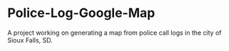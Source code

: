 # Police-Log-Google-Map
A project working on generating a map from police call logs in the city of Sioux Falls, SD.
